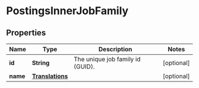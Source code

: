 

# PostingsInnerJobFamily


## Properties

| Name | Type | Description | Notes |
|------------ | ------------- | ------------- | -------------|
|**id** | **String** | The unique job family id (GUID). |  [optional] |
|**name** | [**Translations**](Translations.md) |  |  [optional] |




